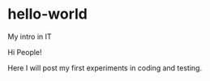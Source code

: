 # hello-world
My intro in IT

Hi People!

Here I will post my first experiments in coding and testing. 
